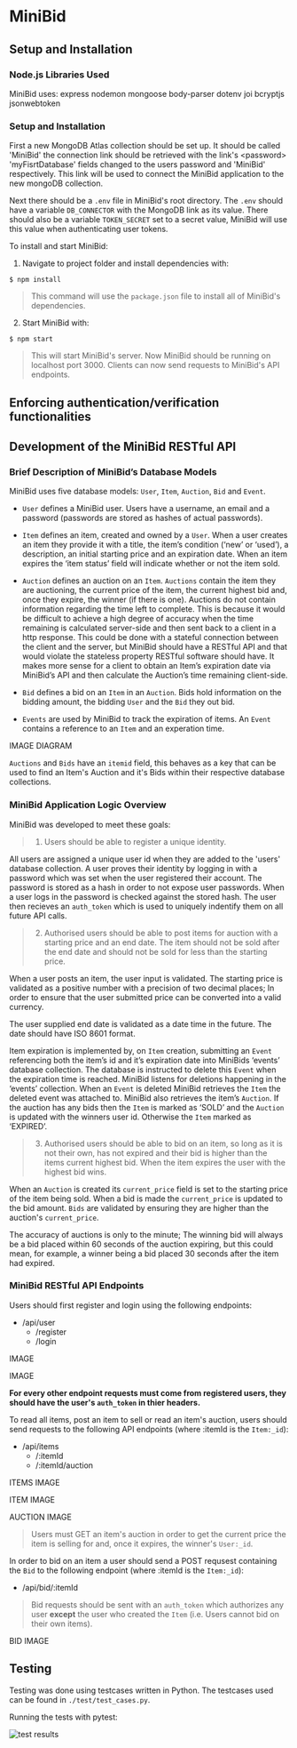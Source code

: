 # MiniBid
## Setup and Installation 
### Node.js Libraries Used
MiniBid uses: express nodemon mongoose body-parser dotenv joi bcryptjs jsonwebtoken
### Setup and Installation
First a new MongoDB Atlas collection should be set up. It should be called 'MiniBid' the connection link should be retrieved with the link's \<password> 'myFisrtDatabase' fields changed to the users password and 'MiniBid' respectively. This link will be used to connect the MiniBid application to the new mongoDB collection.

Next there should be a ```.env``` file in MiniBid's root directory. The ```.env``` should have  a variable ```DB_CONNECTOR``` with the MongoDB link as its value. There should also be a variable ```TOKEN_SECRET``` set to a secret value, MiniBid will use this value when authenticating user tokens.

To install and start MiniBid:
  
1. Navigate to project folder and install dependencies with: 
```
$ npm install
```
> This command will use the ```package.json``` file to install all of MiniBid's dependencies.
2. Start MiniBid with:
  ```
  $ npm start
  ```
  > This will start MiniBid's server.
  Now MiniBid should be running on localhost port 3000. Clients can now send requests to MiniBid's API endpoints. 
## Enforcing authentication/verification functionalities
## Development of the MiniBid RESTful API
### Brief Description of MiniBid’s Database Models
MiniBid uses five database models: ```User```, ```Item```, ```Auction```, ```Bid``` and ```Event```.

- ```User``` defines a MiniBid user. Users have a username, an email and a password (passwords are stored as hashes of actual passwords). 

- ```Item``` defines an item, created and owned by a ```User```.  When a user creates an item they provide it with a title, the item’s condition (‘new’ or ‘used’), a description, an initial starting price and an expiration date. When an item expires the ‘item status’ field will indicate whether or not the item sold.

- ```Auction``` defines an auction on an ```Item```. ```Auctions``` contain the item they are auctioning, the current price of the item, the current highest bid and, once they expire, the winner (if there is one). Auctions do not contain information regarding the time left to complete. This is because it would be difficult to achieve a high degree of accuracy when the time remaining is calculated server-side and then sent back to a client in a http response. This could be done with a stateful connection between the client and the server, but MiniBid should have a RESTful API and that would violate the stateless property RESTful software should have. It makes more sense for a client to obtain an Item’s expiration date via MiniBid’s API and then calculate the Auction’s time remaining client-side.

- ```Bid``` defines a bid on an ```Item``` in an ```Auction```. Bids hold information on the bidding amount, the bidding ```User``` and the ```Bid``` they out bid. 

- ```Events``` are used by MiniBid to track the expiration of items. An ```Event``` contains a reference to an ```Item``` and an experation time.

IMAGE DIAGRAM

```Auctions``` and ```Bids``` have an ```itemid``` field, this behaves as a key that can be used to find an Item's Auction and it's Bids within their respective database collections.
### MiniBid Application Logic Overview
MiniBid was developed to meet these goals:

> 1.  Users should be able to register a unique identity.

All users are assigned a unique user id when they are added to the 'users' database collection. A user proves their identity by logging in with a password which was set when the user registered their account. The password is stored as a hash in order to not expose user passwords. When a user logs in the password is checked against the stored hash. The user then recieves an ```auth_token``` which is used to uniquely indentify them on all future API calls.

> 2. Authorised users should be able to post items for auction with a starting price and an end date. The item should not be sold after the end date and should not be sold for less than the starting price.

When a user posts an item, the user input is validated. The starting price is validated as a positive number with a precision of two decimal places; In order to ensure that the user submitted price can be converted into a valid currency. 

The user supplied end date is validated as a date time in the future. The date should have ISO 8601 format.

Item expiration is implemented by, on ```Item``` creation, submitting an ```Event``` referencing both the item’s id and it’s expiration date into MiniBids ‘events’ database collection. The database is instructed to delete this ```Event``` when the expiration time is reached. MiniBid listens for deletions happening in the ‘events’ collection. When an ```Event``` is deleted MiniBid retrieves the ```Item``` the deleted event was attached to. MiniBid also retrieves the item’s ```Auction```. If the auction has any bids then the ```Item``` is marked as ‘SOLD’ and the ```Auction``` is updated with the winners user id. Otherwise the ```Item``` marked as ‘EXPIRED’.

> 3. Authorised users should be able to bid on an item, so long as it is not their own, has not expired and their bid is higher than the items current highest bid. When the item expires the user with the highest bid wins.

When an ```Auction``` is created its ```current_price``` field is set to the starting price of the item being sold. When a bid is made the ```current_price``` is updated to the bid amount. ```Bids``` are validated by ensuring they are higher than the auction's ```current_price```. 

The accuracy of auctions is only to the minute; The winning bid will always be a bid placed within 60 seconds of the auction expiring, but this could mean, for example, a winner being a bid placed 30 seconds after the item had expired.

### MiniBid RESTful API Endpoints
Users should first register and login using the following endpoints:
- /api/user
  - /register
  - /login
 
 IMAGE
 
 IMAGE

<b>For every other endpoint requests must come from registered users, they should have the user's ```auth_token``` in thier headers.</b>

To read all items, post an item to sell or read an item's auction, users should send requests to the following API endpoints (where :itemId is the ```Item:_id```):
- /api/items
  - /:itemId
  - /:itemId/auction

ITEMS IMAGE

ITEM IMAGE

AUCTION IMAGE
> Users must GET an item's auction in order to get the current price the item is selling for and, once it expires, the winner's ```User:_id```.

In order to bid on an item a user should send a POST requsest containing the ```Bid``` to the following endpoint (where :itemId is the ```Item:_id```):
- /api/bid/:itemId
> Bid requests should be sent with an ```auth_token``` which authorizes any user <b>except</b> the user who created the ```Item``` (i.e. Users cannot bid on their own items). 

BID IMAGE
## Testing
Testing was done using testcases written in Python. The testcases used can be found in ```./test/test_cases.py```.

Running the tests with pytest: 

![test results](/images/test_results.png)
